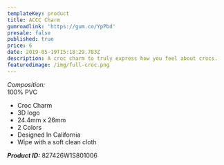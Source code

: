 ```yaml
---
templateKey: product
title: ACCC Charm
gumroadlink: 'https://gum.co/YpPbd'
presale: false
published: true
price: 6
date: 2019-05-19T15:18:29.783Z
description: A croc charm to truly express how you feel about crocs.
featuredimage: /img/full-croc.png
---
```

_Composition:_\
100% PVC

* Croc Charm
* 3D logo
* 24.4mm x 26mm
* 2 Colors
* Designed In California
* Wipe with a soft clean cloth

**_Product ID:_** 827426W1S801006
